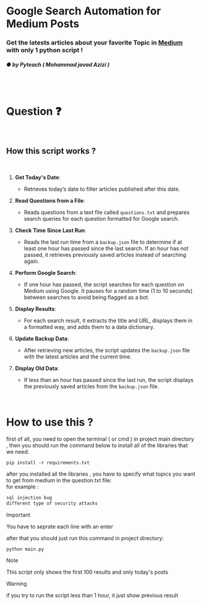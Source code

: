 <h1>Google Search Automation for Medium Posts </h1>
<h3>Get the latests articles about your favorite Topic in <a href="https://medium.com"> Medium </a> with only 1 python script ! </h3>
<h5> &#9679; by Pyteach ( Mohammad javad Azizi ) </h5>
<br>
<br>
<h1>  Question ❓</h1>
<br>
<h2> How this script works ? </h2>
<br>

1. **Get Today's Date**:
   - Retrieves today’s date to filter articles published after this date.

2. **Read Questions from a File**:
   - Reads questions from a text file called `questions.txt` and prepares search queries for each question formatted for Google search.

3. **Check Time Since Last Run**:
   - Reads the last run time from a `backup.json` file to determine if at least one hour has passed since the last search. If an hour has not passed, it retrieves previously saved articles instead of searching again.

4. **Perform Google Search**:
   - If one hour has passed, the script searches for each question on Medium using Google. It pauses for a random time (1 to 10 seconds) between searches to avoid being flagged as a bot.

5. **Display Results**:
   - For each search result, it extracts the title and URL, displays them in a formatted way, and adds them to a data dictionary.

6. **Update Backup Data**:
   - After retrieving new articles, the script updates the `backup.json` file with the latest articles and the current time.

7. **Display Old Data**:
    - If less than an hour has passed since the last run, the script displays the previously saved articles from the `backup.json` file.

<br>

<h1>How to use this ?</h1>

first of all, you need to open the terminal ( or cmd ) in project main directory , then you should run the command below to install all of the libraries that we need:
```
pip install -r requirements.txt
```
after you installed all the libraries , you have to specify what topics you want to get from medium in the question.txt file:
<br>
for example :
```question.txt
sql injection bug
different type of security attacks
```
> [!IMPORTANT]
> You have to seprate each line with an enter

after that you should just run this command in project directory:
```
python main.py
```

> [!NOTE]
> This script only shows the first 100 results and only today's posts

> [!WARNING]
> if you try to run the script less than 1 hour, it just show previous result
